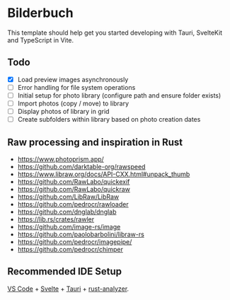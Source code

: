 # Bilderbuch

This template should help get you started developing with Tauri, SvelteKit and TypeScript in Vite.

## Todo

- [x] Load preview images asynchronously
- [ ] Error handling for file system operations
- [ ] Initial setup for photo library (configure path and ensure folder exists)
- [ ] Import photos (copy / move) to library
- [ ] Display photos of library in grid
- [ ] Create subfolders within library based on photo creation dates

## Raw processing and inspiration in Rust

- https://www.photoprism.app/
- https://github.com/darktable-org/rawspeed
- https://www.libraw.org/docs/API-CXX.html#unpack_thumb
- https://github.com/RawLabo/quickexif
- https://github.com/RawLabo/quickraw
- https://github.com/LibRaw/LibRaw
- https://github.com/pedrocr/rawloader
- https://github.com/dnglab/dnglab
- https://lib.rs/crates/rawler
- https://github.com/image-rs/image
- https://github.com/paolobarbolini/libraw-rs
- https://github.com/pedrocr/imagepipe/
- https://github.com/pedrocr/chimper

## Recommended IDE Setup

[VS Code](https://code.visualstudio.com/) + [Svelte](https://marketplace.visualstudio.com/items?itemName=svelte.svelte-vscode) + [Tauri](https://marketplace.visualstudio.com/items?itemName=tauri-apps.tauri-vscode) + [rust-analyzer](https://marketplace.visualstudio.com/items?itemName=rust-lang.rust-analyzer).
